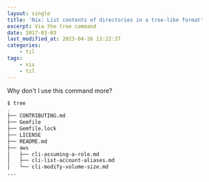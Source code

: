 ```yaml
---
layout: single
title: 'Nix: List contents of directories in a tree-like format'
excerpt: Via the tree command
date: 2017-03-03
last_modified_at: 2023-04-26 13:22:37
categories:
    - til
tags:
    - nix
    - til
---
```


Why don't I use this command more?

```bash
$ tree
.
├── CONTRIBUTING.md
├── Gemfile
├── Gemfile.lock
├── LICENSE
├── README.md
├── aws
│   ├── cli-assuming-a-role.md
│   ├── cli-list-account-aliases.md
│   └── cli-modify-volume-size.md
...
```
